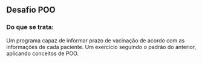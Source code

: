 ## Desafio POO

### Do que se trata:

Um programa capaz de informar prazo de vacinação de acordo com as informações de cada paciente. Um exercício seguindo o padrão do anterior, aplicando conceitos de POO.
